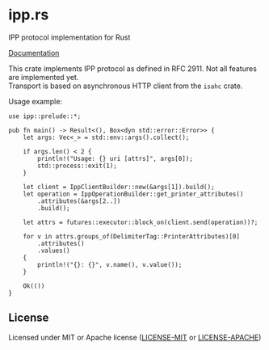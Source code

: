 # ipp.rs

IPP protocol implementation for Rust

[Documentation](https://docs.rs/ipp)

This crate implements IPP protocol as defined in RFC 2911. Not all features are implemented yet.<br/>
Transport is based on asynchronous HTTP client from the `isahc` crate.

Usage example:

```rust,no_run
use ipp::prelude::*;

pub fn main() -> Result<(), Box<dyn std::error::Error>> {
    let args: Vec<_> = std::env::args().collect();

    if args.len() < 2 {
        println!("Usage: {} uri [attrs]", args[0]);
        std::process::exit(1);
    }

    let client = IppClientBuilder::new(&args[1]).build();
    let operation = IppOperationBuilder::get_printer_attributes()
        .attributes(&args[2..])
        .build();

    let attrs = futures::executor::block_on(client.send(operation))?;

    for v in attrs.groups_of(DelimiterTag::PrinterAttributes)[0]
        .attributes()
        .values()
    {
        println!("{}: {}", v.name(), v.value());
    }

    Ok(())
}
```

## License

Licensed under MIT or Apache license ([LICENSE-MIT](https://opensource.org/licenses/MIT) or [LICENSE-APACHE](https://opensource.org/licenses/Apache-2.0))
